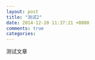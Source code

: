 ```yaml
---
layout: post
title: "测试2"
date: 2014-12-20 11:37:21 +0800
comments: true
categories: 
---
```


测试文章 